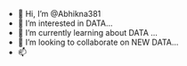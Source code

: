 - 👋 Hi, I’m @Abhikna381
- 👀 I’m interested in DATA...
- 🌱 I’m currently learning about DATA ...
- 💞️ I’m looking to collaborate on NEW DATA...
- 📫 

<!---
Abhikna381/Abhikna381 is a ✨ special ✨ repository because its `README.md` (this file) appears on your GitHub profile.
You can click the Preview link to take a look at your changes.
--->
